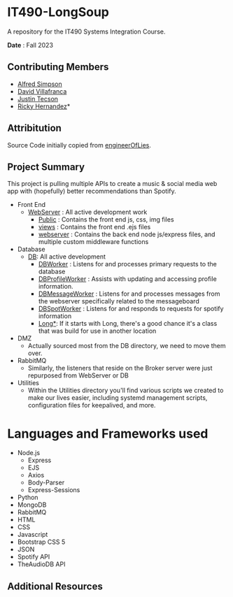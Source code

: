 # IT490-LongSoup
A repository for the IT490 Systems Integration Course.

**Date** : Fall 2023

## Contributing Members

- [Alfred Simpson](https://github.com/AlfredSimpson)
- [David Villafranca](https://github.com/theamazins17)
- [Justin Tecson](https://github.com/JustinTecson)
- [Ricky Hernandez](https://github.com/rickyhernandez1000)*

## Attribitution

Source Code initially copied from [engineerOfLies](https://github.com/engineerOfLies/rabbitmqphp_example).

## Project Summary

This project is pulling multiple APIs to create a music & social media web app with (hopefully) better recommendations than Spotify.

- Front End
  - [WebServer](./WebServer/) : All active development work
    - [Public](./WebServer/public) : Contains the front end js, css, img files
    - [views](./WebServer/views/) : Contains the front end .ejs files
    - [webserver](./WebServer/webserver/) : Contains the back end node js/express files, and multiple custom middleware functions
- Database
  - [DB](./DB/): All active development
    - [DBWorker](./DB/DBWorker.py) : Listens for and processes primary requests to the database
    - [DBProfileWorker](./DB/DBProfileWorker.py) : Assists with updating and accessing profile information.
    - [DBMessageWorker](./DB/DBmbWorker.py) : Listens for and processes messages from the webserver specifically related to the messageboard
    - [DBSpotWorker](./DB/DBSpotWorker.py) : Listens for and responds to requests for spotify information
    - [Long*](./DB/): If it starts with Long, there's a good chance it's a class that was build for use in another location
- DMZ
  - Actually sourced most from the DB directory, we need to move them over.
- RabbitMQ
  - Similarly, the listeners that reside on the Broker server were just repurposed from WebServer or DB
- Utilities
  - Within the Utilities directory you'll find various scripts we created to make our lives easier, including systemd management scripts, configuration files for keepalived, and more.


# Languages and Frameworks used

- Node.js
  - Express
  - EJS
  - Axios
  - Body-Parser
  - Express-Sessions
- Python
- MongoDB
- RabbitMQ
- HTML
- CSS
- Javascript
- Bootstrap CSS 5
- JSON
- Spotify API
- TheAudioDB API


## Additional Resources
